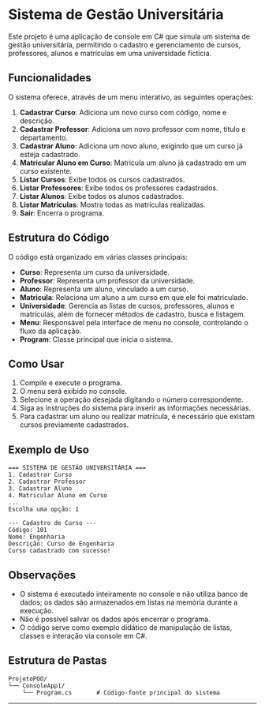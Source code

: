 # Sistema de Gestão Universitária

Este projeto é uma aplicação de console em C# que simula um sistema de gestão universitária, permitindo o cadastro e gerenciamento de cursos, professores, alunos e matrículas em uma universidade fictícia.

## Funcionalidades

O sistema oferece, através de um menu interativo, as seguintes operações:

1. **Cadastrar Curso**: Adiciona um novo curso com código, nome e descrição.
2. **Cadastrar Professor**: Adiciona um novo professor com nome, título e departamento.
3. **Cadastrar Aluno**: Adiciona um novo aluno, exigindo que um curso já esteja cadastrado.
4. **Matricular Aluno em Curso**: Matricula um aluno já cadastrado em um curso existente.
5. **Listar Cursos**: Exibe todos os cursos cadastrados.
6. **Listar Professores**: Exibe todos os professores cadastrados.
7. **Listar Alunos**: Exibe todos os alunos cadastrados.
8. **Listar Matrículas**: Mostra todas as matrículas realizadas.
0. **Sair**: Encerra o programa.

## Estrutura do Código

O código está organizado em várias classes principais:

- **Curso**: Representa um curso da universidade.
- **Professor**: Representa um professor da universidade.
- **Aluno**: Representa um aluno, vinculado a um curso.
- **Matricula**: Relaciona um aluno a um curso em que ele foi matriculado.
- **Universidade**: Gerencia as listas de cursos, professores, alunos e matrículas, além de fornecer métodos de cadastro, busca e listagem.
- **Menu**: Responsável pela interface de menu no console, controlando o fluxo da aplicação.
- **Program**: Classe principal que inicia o sistema.

## Como Usar

1. Compile e execute o programa.
2. O menu será exibido no console.
3. Selecione a operação desejada digitando o número correspondente.
4. Siga as instruções do sistema para inserir as informações necessárias.
5. Para cadastrar um aluno ou realizar matrícula, é necessário que existam cursos previamente cadastrados.

## Exemplo de Uso

```
=== SISTEMA DE GESTÃO UNIVERSITÁRIA ===
1. Cadastrar Curso
2. Cadastrar Professor
3. Cadastrar Aluno
4. Matricular Aluno em Curso
...
Escolha uma opção: 1

--- Cadastro de Curso ---
Código: 101
Nome: Engenharia
Descrição: Curso de Engenharia
Curso cadastrado com sucesso!
```

## Observações

- O sistema é executado inteiramente no console e não utiliza banco de dados; os dados são armazenados em listas na memória durante a execução.
- Não é possível salvar os dados após encerrar o programa.
- O código serve como exemplo didático de manipulação de listas, classes e interação via console em C#.

## Estrutura de Pastas

```
ProjetoPOO/
└── ConsoleApp1/
    └── Program.cs       # Código-fonte principal do sistema
```

---
